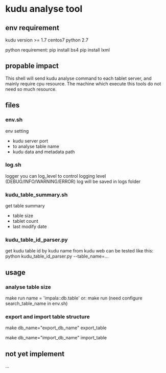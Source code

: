 # kudu analyse tool

## env requirement
kudu version >= 1.7
centos7
python 2.7

python requirement:
pip install bs4
pip install lxml

## propable impact
This shell will send kudu analyse command to each tablet server, and mainly require cpu resource. The machine which execute this tools do not need so much resource.

## files
### env.sh
env setting
- kudu server port
- to analyse table name
- kudu data and metadata path

### log.sh
logger
you can log_level to control logging level (DEBUG/INFO/WARNING/ERROR)
log will be saved in logs folder

### kudu_table_summary.sh
get table summary
- table size
- tablet count
- last modify date

### kudu_table_id_parser.py
get kudu table id by kudu name from kudu web
can be tested like this:
python kudu_table_id_parser.py --table_name=...

## usage
### analyse table size
make run name = 'impala::db.table'
or: 
make run
(need configure search_table_name in env.sh)

### export and import table structure
make db_name="export_db_name" export_table


make db_name="import_db_name" import_table

## not yet implement
...

